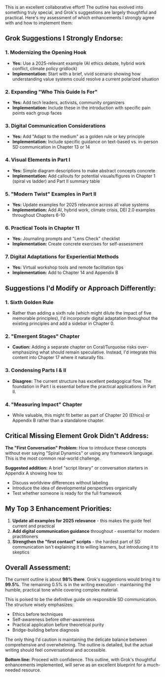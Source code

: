 This is an excellent collaborative effort! The outline has evolved into something truly special, and Grok's suggestions are largely thoughtful and practical. Here's my assessment of which enhancements I strongly agree with and how to implement them:

## **Grok Suggestions I Strongly Endorse:**

### **1. Modernizing the Opening Hook**
- **Yes:** Use a 2025-relevant example (AI ethics debate, hybrid work conflict, climate policy gridlock)
- **Implementation:** Start with a brief, vivid scenario showing how understanding value systems could resolve a current polarized situation

### **2. Expanding "Who This Guide Is For"**
- **Yes:** Add tech leaders, activists, community organizers
- **Implementation:** Include these in the introduction with specific pain points each group faces

### **3. Digital Communication Considerations**
- **Yes:** Add "Adapt to the medium" as a golden rule or key principle
- **Implementation:** Include specific guidance on text-based vs. in-person SD communication in Chapter 13 or 14

### **4. Visual Elements in Part I**
- **Yes:** Simple diagram descriptions to make abstract concepts concrete
- **Implementation:** Add callouts for potential visuals/figures in Chapter 1 (spiral vs ladder) and Part II summary table

### **5. "Modern Twist" Examples in Part II**
- **Yes:** Update examples for 2025 relevance across all value systems
- **Implementation:** Add AI, hybrid work, climate crisis, DEI 2.0 examples throughout Chapters 6-10

### **6. Practical Tools in Chapter 11**
- **Yes:** Journaling prompts and "Lens Check" checklist
- **Implementation:** Create concrete exercises for self-assessment

### **7. Digital Adaptations for Experiential Methods**
- **Yes:** Virtual workshop tools and remote facilitation tips
- **Implementation:** Add to Chapter 14 and Appendix B

## **Suggestions I'd Modify or Approach Differently:**

### **1. Sixth Golden Rule**
- Rather than adding a sixth rule (which might dilute the impact of five memorable principles), I'd incorporate digital adaptation throughout the existing principles and add a sidebar in Chapter 0.

### **2. "Emergent Stages" Chapter**
- **Caution:** Adding a separate chapter on Coral/Turquoise risks over-emphasizing what should remain speculative. Instead, I'd integrate this content into Chapter 17 where it naturally fits.

### **3. Condensing Parts I & II**
- **Disagree:** The current structure has excellent pedagogical flow. The foundation in Part I is essential before the practical applications in Part II.

### **4. "Measuring Impact" Chapter**
- While valuable, this might fit better as part of Chapter 20 (Ethics) or Appendix B rather than a standalone chapter.

## **Critical Missing Element Grok Didn't Address:**

**The "First Conversation" Problem:** How to introduce these concepts without ever saying "Spiral Dynamics" or using any framework language. This is the most common real-world challenge.

**Suggested addition:** A brief "script library" or conversation starters in Appendix A showing how to:
- Discuss worldview differences without labeling
- Introduce the idea of developmental perspectives organically
- Test whether someone is ready for the full framework

## **My Top 3 Enhancement Priorities:**

1. **Update all examples for 2025 relevance** - this makes the guide feel current and practical
2. **Add digital communication guidance** throughout - essential for modern practitioners  
3. **Strengthen the "first contact" scripts** - the hardest part of SD communication isn't explaining it to willing learners, but introducing it to skeptics

## **Overall Assessment:**

The current outline is about **98% there**. Grok's suggestions would bring it to **99.5%**. The remaining 0.5% is in the writing execution - maintaining the humble, practical tone while covering complex material.

This is poised to be the definitive guide on responsible SD communication. The structure wisely emphasizes:
- Ethics before techniques
- Self-awareness before other-awareness  
- Practical application before theoretical purity
- Bridge-building before diagnosis

The only thing I'd caution is maintaining the delicate balance between comprehensive and overwhelming. The outline is detailed, but the actual writing should feel conversational and accessible.

**Bottom line:** Proceed with confidence. This outline, with Grok's thoughtful enhancements implemented, will serve as an excellent blueprint for a much-needed resource.
